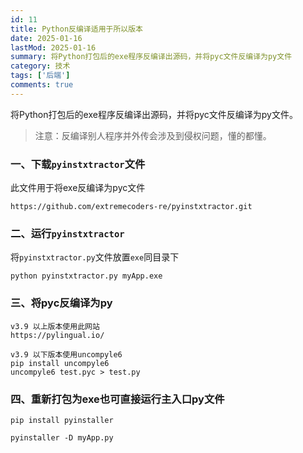 ```yaml
---
id: 11
title: Python反编译适用于所以版本
date: 2025-01-16
lastMod: 2025-01-16
summary: 将Python打包后的exe程序反编译出源码，并将pyc文件反编译为py文件
category: 技术
tags: ['后端']
comments: true
---
```


将Python打包后的exe程序反编译出源码，并将pyc文件反编译为py文件。

> 注意：反编译别人程序并外传会涉及到侵权问题，懂的都懂。

###  一、下载`pyinstxtractor`文件
此文件用于将exe反编译为pyc文件
```
https://github.com/extremecoders-re/pyinstxtractor.git
```

### 二、运行`pyinstxtractor`
将`pyinstxtractor.py`文件放置`exe`同目录下
```linux
python pyinstxtractor.py myApp.exe
```

### 三、将pyc反编译为py
```
v3.9 以上版本使用此网站
https://pylingual.io/

v3.9 以下版本使用uncompyle6
pip install uncompyle6
uncompyle6 test.pyc > test.py
```

### 四、重新打包为exe也可直接运行主入口py文件
```
pip install pyinstaller

pyinstaller -D myApp.py
```
